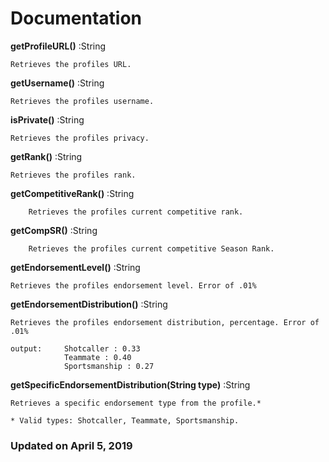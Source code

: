 # Documentation

**getProfileURL()** :String

    Retrieves the profiles URL.
    
**getUsername()** :String

    Retrieves the profiles username.
    
**isPrivate()** :String

    Retrieves the profiles privacy.
    
**getRank()** :String

    Retrieves the profiles rank.
    
**getCompetitiveRank()** :String
    
        Retrieves the profiles current competitive rank.
        
**getCompSR()** :String
    
        Retrieves the profiles current competitive Season Rank.
    
**getEndorsementLevel()** :String

    Retrieves the profiles endorsement level. Error of .01%
    
**getEndorsementDistribution()** :String

    Retrieves the profiles endorsement distribution, percentage. Error of .01%
    
    output:     Shotcaller : 0.33
                Teammate : 0.40
                Sportsmanship : 0.27

**getSpecificEndorsementDistribution(String type)** :String

    Retrieves a specific endorsement type from the profile.*

    * Valid types: Shotcaller, Teammate, Sportsmanship.
    
### Updated on April 5, 2019